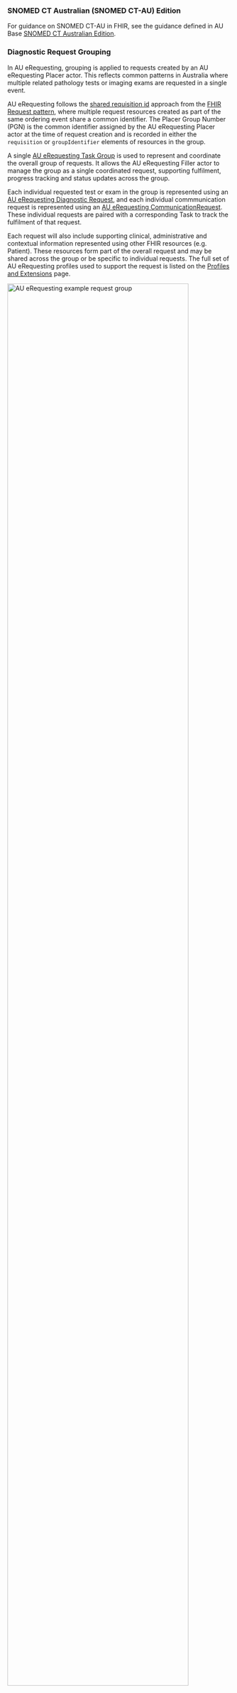 ### SNOMED CT Australian (SNOMED CT-AU) Edition
For guidance on SNOMED CT-AU in FHIR, see the guidance defined in AU Base [SNOMED CT Australian Edition](https://build.fhir.org/ig/hl7au/au-fhir-base/generalguidance.html#snomed-ct-australian-edition).

### Diagnostic Request Grouping

In AU eRequesting, grouping is applied to requests created by an AU eRequesting Placer actor. This reflects common patterns in Australia where multiple related pathology tests or imaging exams are requested in a single event.

AU eRequesting follows the [shared requisition id](https://hl7.org/fhir/request.html#requisitionid) approach from the [FHIR Request pattern](https://hl7.org/fhir/request.html), where multiple request resources created as part of the same ordering event share a common identifier. The Placer Group Number (PGN) is the common identifier assigned by the AU eRequesting Placer actor at the time of request creation and is recorded in either the `requisition` or `groupIdentifier` elements of resources in the group.

A single [AU eRequesting Task Group](StructureDefinition-au-erequesting-task-group.html) is used to represent and coordinate the overall group of requests. It allows the AU eRequesting Filler actor to manage the group as a single coordinated request, supporting fulfilment, progress tracking and status updates across the group.
 
Each individual requested test or exam in the group is represented using an [AU eRequesting Diagnostic Request](StructureDefinition-au-erequesting-diagnosticrequest.html), and each individual commmunication request is represented using an [AU eRequesting CommunicationRequest](StructureDefinition-au-erequesting-communicationrequest.html). These individual requests are paired with a corresponding Task to track the fulfilment of that request.
 
Each request will also include supporting clinical, administrative and contextual information represented using other FHIR resources (e.g. Patient). These resources form part of the overall request and may be shared across the group or be specific to individual requests. The full set of AU eRequesting profiles used to support the request is listed on the [Profiles and Extensions](profiles-and-extensions.html) page. 

 <div> 
    <img src="au-erequesting-example-request-group.svg" alt="AU eRequesting example request group" style="width:90%"/>
  </div>
*Figure 1: AU eRequesting example request group*

#### Request Group Guidance
- A task group:
  - Is used to manage the group as a single coordinated request and is implemented using [AU eRequesting Task Group](StructureDefinition-au-erequesting-task-group.html) 
  - **SHALL** always be created, including when there is only a single request for a test or exam. This ensures consistent implementation and uniform processing by the AU eRequesting Filler actor.
  - Is assigned the Placer Group Number (PGN) in `Task.groupIdentifier` by the AU eRequesting Placer actor to logically associate all requests in the order 
  - Is identified by the `Task.meta.tag` of "fulfilment-task-group"
- Each task request in the group:
  - Supports fulfilment tracking of a request and is implemented using the relevant Task profile:
    - [AU eRequesting Task Diagnostic Request](StructureDefinition-au-erequesting-task-diagnosticrequest.html)
    - [AU eRequesting Task Communication Request](StructureDefinition-au-erequesting-task-communicationrequest.html)
  - Uses `Task.focus` to reference the specific diagnostic request of which fulfilment is being tracked
  - Uses `Task.partOf` to reference the [AU eRequesting Task Group](StructureDefinition-au-erequesting-task-group.html)
  - Is assigned the Placer Group Number (PGN) in `Task.groupIdentifier`
  - Is identified by the `Task.meta.tag` of "fulfilment-task"
- Each diagnostic request in the group:
  - Represents a request for a single test or exam and is implemented using the relevant ServiceRequest profile:
    - [AU eRequesting Pathology Request](StructureDefinition-au-erequesting-servicerequest-path.html)
    - [AU eRequesting Imaging Request](StructureDefinition-au-erequesting-servicerequest-imag.html)
  - Is assigned the Placer Group Number (PGN) in `ServiceRequest.requisition`
  - Is assigned an optional `ServiceRequest.displaySequence` that reflects the visual order or sequence of diagnostic requests within the group as they appear on a paper request form
- Each communication request in the group:
  - Represents a single communication request and is implemented using the relevant CommunicationRequest profile:
    - [AU eRequesting CommunicationRequest CopyTo](StructureDefinition-au-erequesting-communicationrequest-copyto.html)
    - [AU eRequesting CommunicationRequest Patient](StructureDefinition-au-erequesting-communicationrequest-patient.html)
    - [AU eRequesting CommunicationRequest Urgent Provider](StructureDefinition-au-erequesting-communicationrequest-urgentprovider.html)
  - Is assigned the Placer Group Number (PGN) in `CommunicationRequest.groupIdentifier`

### Implementation Considerations

This section highlights aspects for implementers to consider when designing and developing AU eRequesting solutions.

#### Human-Readable Narrative

It is recommended that FHIR resources exchanged as part of AU eRequesting include a human-readable narrative in the text element, in line with the best practice guidelines provided in the [FHIR DomainResource specification](https://hl7.org/fhir/R4/domainresource.html).  When a resource lacks narrative, only systems that fully understand the structured content can safely display it to a user. Including a human-readable narrative strengthens the ecosystem and supports more flexible use of the data across different systems.

#### Transaction Bundles

In AU eRequesting, an order typically involves multiple related FHIR resources. To help ensure consistent linkage and referential integrity across these related resources, AU eRequesting Placer actors could consider using a FHIR [Bundle](https://hl7.org/fhir/R4/bundle.html) of type `transaction` to create the resources on the server as part of a single atomic transaction. This means all resources in the request are either created successfully or rejected together, which aligns with [FHIR transaction processing rules](https://hl7.org/fhir/R4/http.html#trules) and the [FHIR Request pattern](https://hl7.org/fhir/R4/request.html).

If a transaction Bundle is not used, the sequence in which resources are created to satisfy dependencies and uphold referential integrity needs to be carefully considered. This consideration is particularly important for the [AU eRequesting Task Group](StructureDefinition-au-erequesting-task-group.html), which serves as the entry point for AU eRequesting Filler actors to find and manage fulfilment tasks for the same request.

#### Workflow Event Tracking
AU eRequesting Placer, Filler, and Patient actors are likely to need to discover and monitor changes to key resources throughout the diagnostic request and fulfilment lifecycle. See the [AU eRequesting Workflow Guidance](workflow.html) page.

FHIR provides mechanisms that enable client systems to monitor resource changes and can be used track the status and progression of requests through the fulfilment workflow. These include:
- [Polling](https://hl7.org/fhir/exchanging-polling.html): clients periodically query the server using search parameters to find and track updates.
- [Subscriptions](https://hl7.org/fhir/R4/subscription.html): clients register a Subscription to receive notifications when resources matching specific criteria are created or updated, using the FHIR Subscriptions framework. 

#### References

FHIR supports multiple [Reference](https://hl7.org/fhir/references.html) types when referencing other resources. 

Each reference type has implications for interoperability, resolution, and system behaviour. When referencing demographic resources such as Patient, PractitionerRole, Practitioner and Organization, additional considerations also apply:
- Ownership: which system is responsible for creating and maintaining the resource
- Scope: whether resources are unique per request, per organisation, or across systems
- Updates: implications of updating referenced resources in relation to existing requests

These considerations affect how references are used and handled within and across systems. AU eRequesting Release 1 does not constrain how references are used. Implementers need to be aware of the implications of how references are used within their implementation context.

